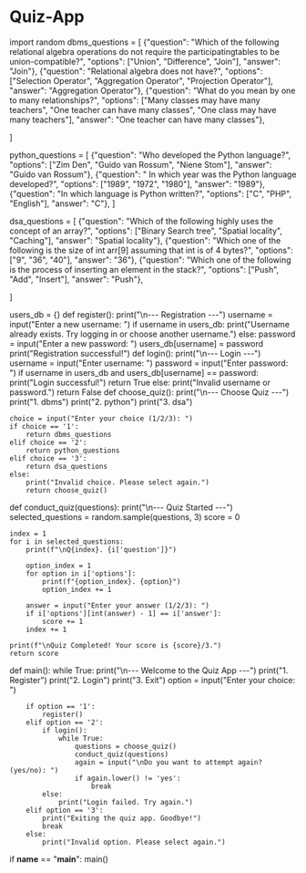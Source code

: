# Quiz-App
import random
dbms_questions = [
    {"question": "Which of the following relational algebra operations do not require the participatingtables to be union-compatible?", "options": ["Union", "Difference", "Join"], "answer": "Join"},
    {"question": "Relational algebra does not have?", "options": ["Selection Operator", "Aggregation Operator", "Projection Operator"],
     "answer": "Aggregation Operator"},
    {"question": "What do you mean by one to many relationships?", "options": ["Many classes may have many teachers", "One teacher can have many classes", "One class may have many teachers"],
     "answer": "One teacher can have many classes"},
    
]

python_questions = [
    {"question": "Who developed the Python language?", "options": ["Zim Den", "Guido van Rossum", "Niene Stom"],
     "answer": "Guido van Rossum"},
    {"question": " In which year was the Python language developed?", "options": ["1989", "1972", "1980"], "answer": "1989"},
    {"question": "In which language is Python written?", "options": ["C", "PHP", "English"],
     "answer": "C"},
    ]

dsa_questions = [
    {"question": "Which of the following highly uses the concept of an array?", "options": ["Binary Search tree", "Spatial locality", "Caching"], "answer": "Spatial locality"},
    {"question": "Which one of the following is the size of int arr[9] assuming that int is of 4 bytes?", "options": ["9", "36", "40"], "answer": "36"},
    {"question": "Which one of the following is the process of inserting an element in the stack?",
     "options": ["Push", "Add", "Insert"], "answer": "Push"},
    
]

users_db = {}
def register():
    print("\n--- Registration ---")
    username = input("Enter a new username: ")
    if username in users_db:
        print("Username already exists. Try logging in or choose another username.")
    else:
        password = input("Enter a new password: ")
        users_db[username] = password
        print("Registration successful!")
def login():
    print("\n--- Login ---")
    username = input("Enter username: ")
    password = input("Enter password: ")
    if username in users_db and users_db[username] == password:
        print("Login successful!")
        return True
    else:
        print("Invalid username or password.")
        return False
def choose_quiz():
    print("\n--- Choose Quiz ---")
    print("1. dbms")
    print("2. python")
    print("3. dsa")

    choice = input("Enter your choice (1/2/3): ")
    if choice == '1':
        return dbms_questions
    elif choice == '2':
        return python_questions
    elif choice == '3':
        return dsa_questions
    else:
        print("Invalid choice. Please select again.")
        return choose_quiz()
def conduct_quiz(questions):
    print("\n--- Quiz Started ---")
    selected_questions = random.sample(questions, 3)
    score = 0

    index = 1
    for i in selected_questions:
        print(f"\nQ{index}. {i['question']}")

        option_index = 1
        for option in i['options']:
            print(f"{option_index}. {option}")
            option_index += 1

        answer = input("Enter your answer (1/2/3): ")
        if i['options'][int(answer) - 1] == i['answer']:
            score += 1
        index += 1

    print(f"\nQuiz Completed! Your score is {score}/3.")
    return score
def main():
    while True:
        print("\n--- Welcome to the Quiz App ---")
        print("1. Register")
        print("2. Login")
        print("3. Exit")
        option = input("Enter your choice: ")

        if option == '1':
            register()
        elif option == '2':
            if login():
                while True:
                    questions = choose_quiz()
                    conduct_quiz(questions)
                    again = input("\nDo you want to attempt again? (yes/no): ")
                    if again.lower() != 'yes':
                        break
            else:
                print("Login failed. Try again.")
        elif option == '3':
            print("Exiting the quiz app. Goodbye!")
            break
        else:
            print("Invalid option. Please select again.")
if __name__ == "__main__":
    main()

